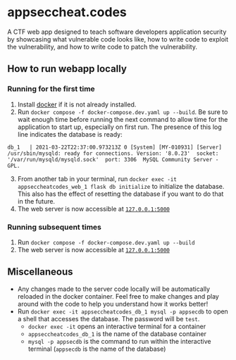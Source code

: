 # appseccheat.codes
A CTF web app designed to teach software developers application security by showcasing what vulnerable code looks like, how to write code to exploit the vulnerability, and how to write code to patch the vulnerability.

## How to run webapp locally
### Running for the first time
1. Install [docker](https://docs.docker.com/get-docker/) if it is not already installed.
2. Run `docker compose -f docker-compose.dev.yaml up --build`. Be sure to wait enough time before running the next command to allow time for the application to start up, especially on first run. The presence of this log line indicates the database is ready:
```
db_1   | 2021-03-22T22:37:00.973213Z 0 [System] [MY-010931] [Server] /usr/sbin/mysqld: ready for connections. Version: '8.0.23'  socket: '/var/run/mysqld/mysqld.sock'  port: 3306  MySQL Community Server - GPL.
```
3. From another tab in your terminal, run `docker exec -it appseccheatcodes_web_1 flask db initialize` to initialize the database. This also has the effect of resetting the database if you want to do that in the future.
4. The web server is now accessible at [`127.0.0.1:5000`](http://127.0.0.1:5000)

### Running subsequent times
1. Run `docker compose -f docker-compose.dev.yaml up --build`
2. The web server is now accessible at [`127.0.0.1:5000`](http://127.0.0.1:5000)

## Miscellaneous
* Any changes made to the server code locally will be automatically reloaded in the docker container. Feel free to make changes and play around with the code to help you understand how it works better!
* Run `docker exec -it appseccheatcodes_db_1 mysql -p appsecdb` to open a shell that accesses the database. The password will be `test`.
  * `docker exec -it` opens an interactive terminal for a container
  * `appseccheatcodes_db_1` is the name of the database container
  * `mysql -p appsecdb` is the command to run within the interactive terminal (`appsecdb` is the name of the database)
